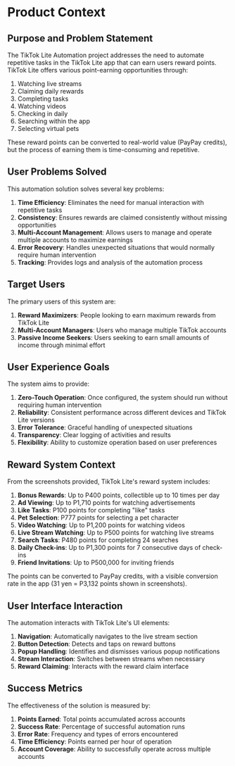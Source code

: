 # Product Context

## Purpose and Problem Statement

The TikTok Lite Automation project addresses the need to automate repetitive tasks in the TikTok Lite app that can earn users reward points. TikTok Lite offers various point-earning opportunities through:

1. Watching live streams
2. Claiming daily rewards
3. Completing tasks
4. Watching videos
5. Checking in daily
6. Searching within the app
7. Selecting virtual pets

These reward points can be converted to real-world value (PayPay credits), but the process of earning them is time-consuming and repetitive.

## User Problems Solved

This automation solution solves several key problems:

1. **Time Efficiency**: Eliminates the need for manual interaction with repetitive tasks
2. **Consistency**: Ensures rewards are claimed consistently without missing opportunities
3. **Multi-Account Management**: Allows users to manage and operate multiple accounts to maximize earnings
4. **Error Recovery**: Handles unexpected situations that would normally require human intervention
5. **Tracking**: Provides logs and analysis of the automation process

## Target Users

The primary users of this system are:

1. **Reward Maximizers**: People looking to earn maximum rewards from TikTok Lite
2. **Multi-Account Managers**: Users who manage multiple TikTok accounts
3. **Passive Income Seekers**: Users seeking to earn small amounts of income through minimal effort

## User Experience Goals

The system aims to provide:

1. **Zero-Touch Operation**: Once configured, the system should run without requiring human intervention
2. **Reliability**: Consistent performance across different devices and TikTok Lite versions
3. **Error Tolerance**: Graceful handling of unexpected situations
4. **Transparency**: Clear logging of activities and results
5. **Flexibility**: Ability to customize operation based on user preferences

## Reward System Context

From the screenshots provided, TikTok Lite's reward system includes:

1. **Bonus Rewards**: Up to P400 points, collectible up to 10 times per day
2. **Ad Viewing**: Up to P1,710 points for watching advertisements
3. **Like Tasks**: P100 points for completing "like" tasks
4. **Pet Selection**: P777 points for selecting a pet character
5. **Video Watching**: Up to P1,200 points for watching videos
6. **Live Stream Watching**: Up to P500 points for watching live streams
7. **Search Tasks**: P480 points for completing 24 searches
8. **Daily Check-ins**: Up to P1,300 points for 7 consecutive days of check-ins
9. **Friend Invitations**: Up to P500,000 for inviting friends

The points can be converted to PayPay credits, with a visible conversion rate in the app (31 yen = P3,132 points shown in screenshots).

## User Interface Interaction

The automation interacts with TikTok Lite's UI elements:

1. **Navigation**: Automatically navigates to the live stream section
2. **Button Detection**: Detects and taps on reward buttons
3. **Popup Handling**: Identifies and dismisses various popup notifications
4. **Stream Interaction**: Switches between streams when necessary
5. **Reward Claiming**: Interacts with the reward claim interface

## Success Metrics

The effectiveness of the solution is measured by:

1. **Points Earned**: Total points accumulated across accounts
2. **Success Rate**: Percentage of successful automation runs
3. **Error Rate**: Frequency and types of errors encountered
4. **Time Efficiency**: Points earned per hour of operation
5. **Account Coverage**: Ability to successfully operate across multiple accounts 